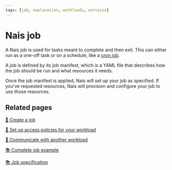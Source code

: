 ```yaml
---
tags: [job, explanation, workloads, services]
---
```


# Nais job

A Nais job is used for tasks meant to complete and then exit. This can either run as a one-off task or on a schedule, like a [cron job](https://en.wikipedia.org/wiki/Cron).

A job is defined by its job manifest, which is a YAML file that describes how the job should be run and what resources it needs.

Once the job manifest is applied, Nais will set up your job as specified. If you've requested resources, Nais will provision and configure your job to use those resources.

## Related pages

[:dart: Create a job](how-to/create.md)

[:dart: Set up access policies for your workload](../how-to/access-policies.md)

[:dart: Communicate with another workload](../how-to/communication.md)

[:books: Complete job example](reference/naisjob-example.md)

[:books: Job specification](reference/naisjob-spec.md)
